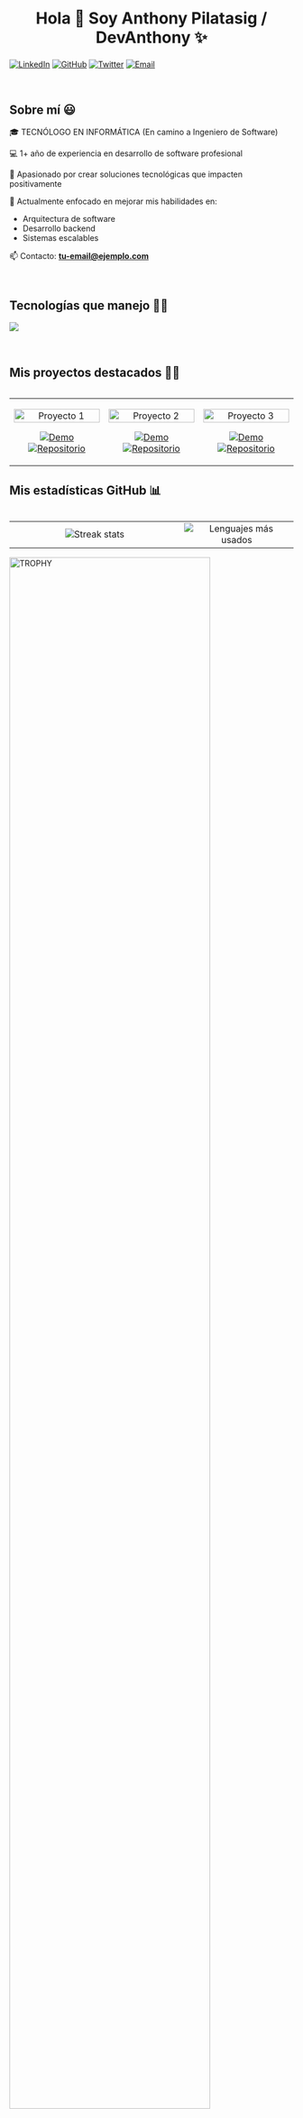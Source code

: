 <h1 align="center">Hola 👋 Soy Anthony Pilatasig / DevAnthony ✨</h1>

<p align="left">
  <a href="https://www.linkedin.com/in/tu-linkedin" target="blank"><img align="center" src="https://img.shields.io/badge/LinkedIn-0077B5?style=for-the-badge&logo=linkedin&logoColor=white" alt="LinkedIn"/></a>
  <a href="https://github.com/tu-usuario" target="blank"><img align="center" src="https://img.shields.io/badge/GitHub-100000?style=for-the-badge&logo=github&logoColor=white" alt="GitHub"/></a>
  <a href="https://twitter.com/tu-twitter" target="blank"><img align="center" src="https://img.shields.io/badge/Twitter-1DA1F2?style=for-the-badge&logo=twitter&logoColor=white" alt="Twitter"/></a>
  <a href="mailto:tu-email@ejemplo.com" target="blank"><img align="center" src="https://img.shields.io/badge/Gmail-D14836?style=for-the-badge&logo=gmail&logoColor=white" alt="Email"/></a>
</p>

<br>

<h2>Sobre mí 😃</h2>

<p align="left">
🎓 TECNÓLOGO EN INFORMÁTICA (En camino a Ingeniero de Software)

💻 1+ año de experiencia en desarrollo de software profesional

🚀 Apasionado por crear soluciones tecnológicas que impacten positivamente

🌱 Actualmente enfocado en mejorar mis habilidades en: 
   - Arquitectura de software
   - Desarrollo backend
   - Sistemas escalables

📫 Contacto: **tu-email@ejemplo.com**
</p>

<br>

<h2>Tecnologías que manejo 👨‍💻</h2>

<p align="left">
  <a href="https://skillicons.dev">
    <img src="https://skillicons.dev/icons?i=java,py,js,html,css,git,github,nodejs,mysql,aws,docker,linux,vscode,react,spring,bootstrap&perline=8" />
  </a>
</p>

<br>

<div id="proyectos">
<h2>Mis proyectos destacados 👨‍💻</h2>

<table align="left">
<tr border="none">
  <td width="33%" align="center">
    <p align="center">
     <a href="enlace-al-proyecto-1" title="Ver proyecto">
        <img align="center" width=100% src="https://via.placeholder.com/300x200?text=Proyecto+1" alt="Proyecto 1" />
      </p>
    <p align="center">
        <a href="enlace-demo" target="blank"><img align="center" src="https://img.shields.io/badge/Ver-Demo-blue?style=for-the-badge" alt="Demo" /></a>
      <a href="enlace-repositorio" target="blank"><img align="center" src="https://img.shields.io/badge/GitHub-Repositorio-black?style=for-the-badge&logo=github" alt="Repositorio" /></a>
    </p>       
  </td>
  
  <td width="33%" align="center">
    <p align="center">
     <a href="enlace-al-proyecto-2" title="Ver proyecto">
        <img align="center" width=100% src="https://via.placeholder.com/300x200?text=Proyecto+2" alt="Proyecto 2" />
      </p>
    <p align="center">
        <a href="enlace-demo" target="blank"><img align="center" src="https://img.shields.io/badge/Ver-Demo-blue?style=for-the-badge" alt="Demo" /></a>
      <a href="enlace-repositorio" target="blank"><img align="center" src="https://img.shields.io/badge/GitHub-Repositorio-black?style=for-the-badge&logo=github" alt="Repositorio" /></a>
    </p>       
  </td>
  
  <td width="33%" align="center">
    <p align="center">
     <a href="enlace-al-proyecto-3" title="Ver proyecto">
        <img align="center" width=100% src="https://via.placeholder.com/300x200?text=Proyecto+3" alt="Proyecto 3" />
      </p>
    <p align="center">
        <a href="enlace-demo" target="blank"><img align="center" src="https://img.shields.io/badge/Ver-Demo-blue?style=for-the-badge" alt="Demo" /></a>
      <a href="enlace-repositorio" target="blank"><img align="center" src="https://img.shields.io/badge/GitHub-Repositorio-black?style=for-the-badge&logo=github" alt="Repositorio" /></a>
    </p>       
  </td>
</tr>
</table>
</div>

<br><br><br><br><br><br><br><br>

<h2>Mis estadísticas GitHub 📊</h2>

<p align="center">
  <table align="left">
    <tr border="none">
      <td width="60%" align="center">
        <img title="Racha de contribuciones" alt="Streak stats" src="https://github-readme-streak-stats.herokuapp.com/?user=tu-usuario&theme=dark&hide_border=false" /> 
      </td>
      <td width="40%" align="center">
        <img alt="Lenguajes más usados" src="https://github-readme-stats.anuraghazra1.vercel.app/api/top-langs/?username=tu-usuario&theme=dark&hide_border=false&no-bg=true&no-frame=true&langs_count=8"/>
      </td>
    </tr>
  </table>
</p>

<div align=left>
  <a href="https://github.com/ryo-ma/github-profile-trophy">
    <img align="center" width=84% src="https://github-profile-trophy.vercel.app/?username=tu-usuario&theme=radical&row=1&column=7&margin-h=15&margin-w=5&no-bg=true" alt="TROPHY" />
  </a>
</div>
